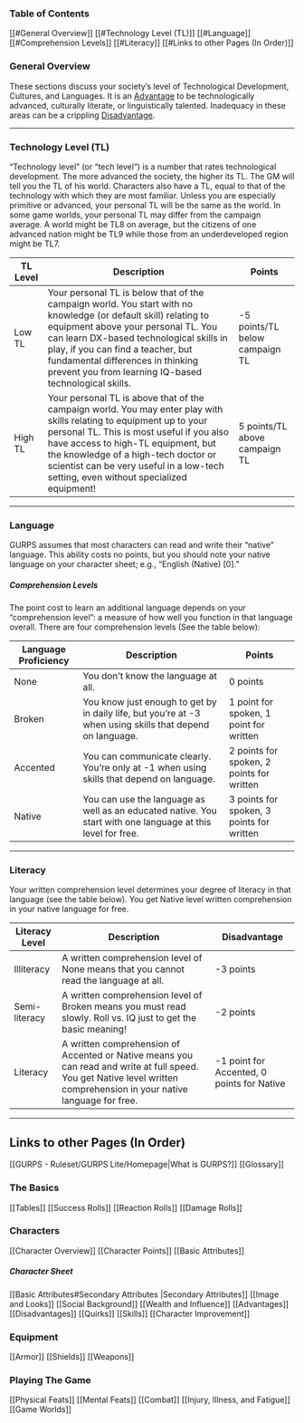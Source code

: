 ### Table of Contents
[[#General Overview]]
[[#Technology Level (TL)]]
[[#Language]]
[[#Comprehension Levels]]
[[#Literacy]]
[[#Links to other Pages (In Order)]]

### General Overview
These sections discuss your society’s level of Technological Development, Cultures, and Languages. It is an [Advantage](https://gurps4e.fandom.com/wiki/Advantages "Advantages") to be technologically advanced, culturally literate, or linguistically talented. Inadequacy in these areas can be a crippling [Disadvantage](https://gurps4e.fandom.com/wiki/Disadvantages "Disadvantages").

---
### Technology Level (TL)
“Technology level” (or “tech level”) is a number that rates technological development. The more advanced the society, the higher its TL. The GM will tell you the TL of his world. Characters also have a TL, equal to that of the technology with which they are most familiar. Unless you are especially primitive or advanced, your personal TL will be the same as the world. In some game worlds, your personal TL may differ from the campaign average. A world might be TL8 on average, but the citizens of one advanced nation might be TL9 while those from an underdeveloped region might be TL7.

| TL Level | Description                                                                                                                                                                                                                                                                                                                             | Points                         |
| -------- | --------------------------------------------------------------------------------------------------------------------------------------------------------------------------------------------------------------------------------------------------------------------------------------------------------------------------------------- | ------------------------------ |
| Low TL   | Your personal TL is below that of the campaign world. You start with no knowledge (or default skill) relating to equipment above your personal TL. You can learn DX-based technological skills in play, if you can find a teacher, but fundamental differences in thinking prevent you from learning IQ-based technological skills.     | -5 points/TL below campaign TL |
| High TL  | Your personal TL is above that of the campaign world. You may enter play with skills relating to equipment up to your personal TL. This is most useful if you also have access to high-TL equipment, but the knowledge of a high-tech doctor or scientist can be very useful in a low-tech setting, even without specialized equipment! | 5 points/TL above campaign TL  |

---
### Language
GURPS assumes that most characters can read and write their “native” language. This ability costs no points, but you should note your native language on your character sheet; e.g., “English (Native) \[0].”
##### Comprehension Levels
The point cost to learn an additional language depends on your “comprehension level”: a measure of how well you function in that language overall. There are four comprehension levels (See the table below):

| Language Proficiency | Description                                                                                                 | Points                                    |
| -------------------- | ----------------------------------------------------------------------------------------------------------- | ----------------------------------------- |
| None                 | You don’t know the language at all.                                                                         | 0 points                                  |
| Broken               | You know just enough to get by in daily life, but you’re at -3 when using skills that depend on language.   | 1 point for spoken, 1 point for written   |
| Accented             | You can communicate clearly. You’re only at -1 when using skills that depend on language.                   | 2 points for spoken, 2 points for written |
| Native               | You can use the language as well as an educated native. You start with one language at this level for free. | 3 points for spoken, 3 points for written |

---
### Literacy
Your written comprehension level determines your degree of literacy in that language (see the table below). You get Native level written comprehension in your native language for free. 

| Literacy Level | Description                                                                                                                                                            | Disadvantage                               |
| -------------- | ---------------------------------------------------------------------------------------------------------------------------------------------------------------------- | ------------------------------------------ |
| Illiteracy     | A written comprehension level of None means that you cannot read the language at all.                                                                                  | -3 points                                  |
| Semi-literacy  | A written comprehension level of Broken means you must read slowly. Roll vs. IQ just to get the basic meaning!                                                         | -2 points                                  |
| Literacy       | A written comprehension of Accented or Native means you can read and write at full speed. You get Native level written comprehension in your native language for free. | -1 point for Accented, 0 points for Native |

---

## Links to other Pages (In Order)

[[GURPS - Ruleset/GURPS Lite/Homepage|What is GURPS?]]
[[Glossary]]
### The Basics
[[Tables]]
[[Success Rolls]]
[[Reaction Rolls]]
[[Damage Rolls]]

### Characters

[[Character Overview]]
[[Character Points]]
[[Basic Attributes]]
##### Character Sheet

[[Basic Attributes#Secondary Attributes |Secondary Attributes]]
[[Image and Looks]]
[[Social Background]]
[[Wealth and Influence]]
[[Advantages]]
[[Disadvantages]]
[[Quirks]]
[[Skills]]
[[Character Improvement]]

### Equipment

[[Armor]]
[[Shields]]
[[Weapons]]
### Playing The Game
[[Physical Feats]]
[[Mental Feats]]
[[Combat]]
[[Injury, Illness, and Fatigue]]
[[Game Worlds]]
